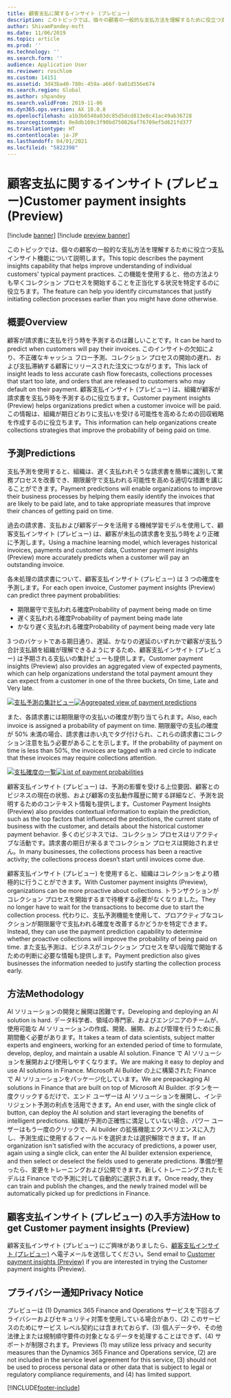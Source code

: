 ```yaml
---
title: 顧客支払に関するインサイト (プレビュー)
description: このトピックでは、個々の顧客の一般的な支払方法を理解するために役立つ支払インサイト機能について説明します。 この機能を使用すると、他の方法よりも早くコレクション プロセスを開始することを正当化する状況を特定するのに役立ちます。
author: ShivamPandey-msft
ms.date: 11/06/2019
ms.topic: article
ms.prod: ''
ms.technology: ''
ms.search.form: ''
audience: Application User
ms.reviewer: roschlom
ms.custom: 14151
ms.assetid: 3d43ba40-780c-459a-a66f-9a01d556e674
ms.search.region: Global
ms.author: shpandey
ms.search.validFrom: 2019-11-06
ms.dyn365.ops.version: AX 10.0.8
ms.openlocfilehash: a1b3b6540a03dc85d5dcd813e8c41ac49ab36728
ms.sourcegitcommit: 0e8db169c3f90bd750826af76709ef5d621fd377
ms.translationtype: HT
ms.contentlocale: ja-JP
ms.lasthandoff: 04/01/2021
ms.locfileid: "5822398"
---
```

# <a name="customer-payment-insights-preview"></a><span data-ttu-id="e4dd4-104">顧客支払に関するインサイト (プレビュー)</span><span class="sxs-lookup"><span data-stu-id="e4dd4-104">Customer payment insights (Preview)</span></span>

[!include [banner](../includes/banner.md)]
[!include [preview banner](../includes/preview-banner.md)]

<span data-ttu-id="e4dd4-105">このトピックでは、個々の顧客の一般的な支払方法を理解するために役立つ支払インサイト機能について説明します。</span><span class="sxs-lookup"><span data-stu-id="e4dd4-105">This topic describes the payment insights capability that helps improve understanding of individual customers' typical payment practices.</span></span> <span data-ttu-id="e4dd4-106">この機能を使用すると、他の方法よりも早くコレクション プロセスを開始することを正当化する状況を特定するのに役立ちます。</span><span class="sxs-lookup"><span data-stu-id="e4dd4-106">The feature can help you identify circumstances that justify initiating collection processes earlier than you might have done otherwise.</span></span> 

## <a name="overview"></a><span data-ttu-id="e4dd4-107">概要</span><span class="sxs-lookup"><span data-stu-id="e4dd4-107">Overview</span></span>

<span data-ttu-id="e4dd4-108">顧客が請求書に支払を行う時を予測するのは難しいことです。</span><span class="sxs-lookup"><span data-stu-id="e4dd4-108">It can be hard to predict when customers will pay their invoices.</span></span> <span data-ttu-id="e4dd4-109">このインサイトの欠如により、不正確なキャッシュ フロー予測、コレクション プロセスの開始の遅れ、および支払滞納する顧客にリリースされた注文につながります。</span><span class="sxs-lookup"><span data-stu-id="e4dd4-109">This lack of insight leads to less accurate cash flow forecasts, collections processes that start too late, and orders that are released to customers who may default on their payment.</span></span> <span data-ttu-id="e4dd4-110">顧客支払インサイト (プレビュー) は、組織が顧客が請求書を支払う時を予測するのに役立ちます。</span><span class="sxs-lookup"><span data-stu-id="e4dd4-110">Customer payment insights (Preview) helps organizations predict when a customer invoice will be paid.</span></span> <span data-ttu-id="e4dd4-111">この情報は、組織が期日どおりに支払いを受ける可能性を高めるための回収戦略を作成するのに役立ちます。</span><span class="sxs-lookup"><span data-stu-id="e4dd4-111">This information can help organizations create collections strategies that improve the probability of being paid on time.</span></span> 

## <a name="predictions"></a><span data-ttu-id="e4dd4-112">予測</span><span class="sxs-lookup"><span data-stu-id="e4dd4-112">Predictions</span></span>

<span data-ttu-id="e4dd4-113">支払予測を使用すると、組織は、遅く支払われそうな請求書を簡単に識別して業務プロセスを改善でき、期限厳守で支払われる可能性を高める適切な措置を講じることができます。</span><span class="sxs-lookup"><span data-stu-id="e4dd4-113">Payment predictions will enable organizations to improve their business processes by helping them easily identify the invoices that are likely to be paid late, and to take appropriate measures that improve their chances of getting paid on time.</span></span>

<span data-ttu-id="e4dd4-114">過去の請求書、支払および顧客データを活用する機械学習モデルを使用して、顧客支払インサイト (プレビュー) は、顧客が未払の請求書を支払う時をより正確に予測します。</span><span class="sxs-lookup"><span data-stu-id="e4dd4-114">Using a machine learning model, which leverages historical invoices, payments and customer data, Customer payment insights (Preview) more accurately predicts when a customer will pay an outstanding invoice.</span></span>

<span data-ttu-id="e4dd4-115">各未処理の請求書について、顧客支払インサイト (プレビュー) は 3 つの確度を予測します。</span><span class="sxs-lookup"><span data-stu-id="e4dd4-115">For each open invoice, Customer payment insights (Preview) can predict three payment probabilities:</span></span>

-   <span data-ttu-id="e4dd4-116">期限厳守で支払われる確度</span><span class="sxs-lookup"><span data-stu-id="e4dd4-116">Probability of payment being made on time</span></span> 
-   <span data-ttu-id="e4dd4-117">遅く支払われる確度</span><span class="sxs-lookup"><span data-stu-id="e4dd4-117">Probability of payment being made late</span></span>
-   <span data-ttu-id="e4dd4-118">かなり遅く支払われる確度</span><span class="sxs-lookup"><span data-stu-id="e4dd4-118">Probability of payment being made very late</span></span>

<span data-ttu-id="e4dd4-119">3 つのバケットである期日通り、遅延、かなりの遅延のいずれかで顧客が支払う合計支払額を組織が理解できるようにするため、顧客支払インサイト (プレビュー) は予期される支払いの集計ビューも提供します。</span><span class="sxs-lookup"><span data-stu-id="e4dd4-119">Customer payment insights (Preview) also provides an aggregated view of expected payments, which can help organizations understand the total payment amount they can expect from a customer in one of the three buckets, On time, Late and Very late.</span></span>

<span data-ttu-id="e4dd4-120">[![支払予測の集計ビュー](./media/graphic-payment-reports.png)](./media/graphic-payment-reports.png)</span><span class="sxs-lookup"><span data-stu-id="e4dd4-120">[![Aggregated view of payment predictions](./media/graphic-payment-reports.png)](./media/graphic-payment-reports.png)</span></span>

<span data-ttu-id="e4dd4-121">また、各請求書には期限厳守の支払いの確度が割り当てられます。</span><span class="sxs-lookup"><span data-stu-id="e4dd4-121">Also, each invoice is assigned a probability of payment on time.</span></span> <span data-ttu-id="e4dd4-122">期限厳守の支払の確度が 50% 未満の場合、請求書は赤い丸でタグ付けられ、これらの請求書にコレクション注意を払う必要があることを示します。</span><span class="sxs-lookup"><span data-stu-id="e4dd4-122">If the probability of payment on time is less than 50%, the invoices are tagged with a red circle to  indicate that these invoices may require collections attention.</span></span> 

<span data-ttu-id="e4dd4-123">[![支払確度の一覧](./media/customer-pymnt-probability-list.png)](./media/customer-pymnt-probability-list.png)</span><span class="sxs-lookup"><span data-stu-id="e4dd4-123">[![List of payment probabilities](./media/customer-pymnt-probability-list.png)](./media/customer-pymnt-probability-list.png)</span></span>

<span data-ttu-id="e4dd4-124">顧客支払インサイト (プレビュー) は、予測の影響を受ける上位要因、顧客とのビジネスの現在の状態、および顧客の支払動作履歴に関する詳細など、予測を説明するためのコンテキスト情報も提供します。</span><span class="sxs-lookup"><span data-stu-id="e4dd4-124">Customer Payment Insights (Preview) also provides contextual information to explain the prediction, such as the top factors that influenced the predictions, the current state of business with the customer, and details about the historical customer payment behavior.</span></span> <span data-ttu-id="e4dd4-125">多くのビジネスでは、コレクション プロセスはリアクティブな活動です。請求書の期日が来るまでコレクション プロセスは開始されません。</span><span class="sxs-lookup"><span data-stu-id="e4dd4-125">In many businesses, the collections process has been a reactive activity; the collections process doesn’t start until invoices come due.</span></span> 

<span data-ttu-id="e4dd4-126">顧客支払インサイト (プレビュー) を使用すると、組織はコレクションをより積極的に行うことができます。</span><span class="sxs-lookup"><span data-stu-id="e4dd4-126">With Customer payment insights (Preview), organizations can be more proactive about collections.</span></span> <span data-ttu-id="e4dd4-127">トランザクションがコレクション プロセスを開始するまで待機する必要がなくなりました。</span><span class="sxs-lookup"><span data-stu-id="e4dd4-127">They no longer have to wait for the transactions to become due to start the collection process.</span></span> <span data-ttu-id="e4dd4-128">代わりに、支払予測機能を使用して、プロアクティブなコレクションが期限厳守で支払われる確度を改善するかどうかを特定できます。</span><span class="sxs-lookup"><span data-stu-id="e4dd4-128">Instead, they can use the payment prediction capability to determine whether proactive collections will improve the probability of being paid on time.</span></span> <span data-ttu-id="e4dd4-129">また支払予測は、ビジネスがコレクション プロセスを早い段階で開始するための判断に必要な情報も提供します。</span><span class="sxs-lookup"><span data-stu-id="e4dd4-129">Payment prediction also gives businesses the information needed to justify starting the collection process early.</span></span>

## <a name="methodology"></a><span data-ttu-id="e4dd4-130">方法</span><span class="sxs-lookup"><span data-stu-id="e4dd4-130">Methodology</span></span>

<span data-ttu-id="e4dd4-131">AI ソリューションの開発と展開は困難です。</span><span class="sxs-lookup"><span data-stu-id="e4dd4-131">Developing and deploying an AI solution is hard.</span></span> <span data-ttu-id="e4dd4-132">データ科学者、領域の専門家、およびエンジニアのチームが、使用可能な AI ソリューションの作成、開発、展開、および管理を行うために長期間働く必要があります。</span><span class="sxs-lookup"><span data-stu-id="e4dd4-132">It takes a team of data scientists, subject matter experts and engineers, working for an extended period of time to formulate, develop, deploy, and maintain a usable AI solution.</span></span> <span data-ttu-id="e4dd4-133">Finance で AI ソリューションを展開および使用しやすくなります。</span><span class="sxs-lookup"><span data-stu-id="e4dd4-133">We are making it easy to deploy and use AI solutions in Finance.</span></span> <span data-ttu-id="e4dd4-134">Microsoft AI Builder の上に構築された Finance で AI ソリューションをパッケージ化しています。</span><span class="sxs-lookup"><span data-stu-id="e4dd4-134">We are prepackaging AI solutions in Finance that are built on top of Microsoft AI Builder.</span></span> <span data-ttu-id="e4dd4-135">ボタンを一度クリックするだけで、エンド ユーザーは AI ソリューションを展開し、インテリジェント予測の利点を活用できます。</span><span class="sxs-lookup"><span data-stu-id="e4dd4-135">An end user, with the single click of button, can deploy the AI solution and start leveraging the benefits of intelligent predictions.</span></span> <span data-ttu-id="e4dd4-136">組織が予測の正確性に満足していない場合、パワー ユーザーはもう一度のクリックで、AI builder の拡張機能エクスペリエンスに入力し、予測生成に使用するフィールドを選択または選択解除できます。</span><span class="sxs-lookup"><span data-stu-id="e4dd4-136">If an organization isn't satisfied with the accuracy of predictions, a power user, again using a single click, can enter the AI builder extension experience, and then select or deselect the fields used to generate predictions.</span></span> <span data-ttu-id="e4dd4-137">準備が整ったら、変更をトレーニングおよび公開できます。新しくトレーニングされたモデルは Finance での予測に対して自動的に選択されます。</span><span class="sxs-lookup"><span data-stu-id="e4dd4-137">Once ready, they can train and publish the changes, and the newly trained model will be automatically picked up for predictions in Finance.</span></span>

## <a name="how-to-get-customer-payment-insights-preview"></a><span data-ttu-id="e4dd4-138">顧客支払インサイト (プレビュー) の入手方法</span><span class="sxs-lookup"><span data-stu-id="e4dd4-138">How to get Customer payment insights (Preview)</span></span>

<span data-ttu-id="e4dd4-139">顧客支払インサイト (プレビュー) にご興味がありましたら、[顧客支払インサイト (プレビュー)](mailto:fiap@microsoft.com) へ電子メールを送信してください。</span><span class="sxs-lookup"><span data-stu-id="e4dd4-139">Send email to [Customer payment insights (Preview)](mailto:fiap@microsoft.com) if you are interested in trying the Customer payment insights (Preview).</span></span>

## <a name="privacy-notice"></a><span data-ttu-id="e4dd4-140">プライバシー通知</span><span class="sxs-lookup"><span data-stu-id="e4dd4-140">Privacy Notice</span></span>

<span data-ttu-id="e4dd4-141">プレビューは (1) Dynamics 365 Finance and Operations サービスを下回るプライバシーおよびセキュリティ対策を使用している場合があり、(2) このサービスのためにサービス レベル契約には含まれておらず、(3) 個人データや、その他法律上または規制順守要件の対象となるデータを処理することはできず、(4) サポートが制限されます。</span><span class="sxs-lookup"><span data-stu-id="e4dd4-141">Previews (1) may utilize less privacy and security measures than the Dynamics 365 Finance and Operations service, (2) are not included in the service level agreement for this service, (3) should not be used to process personal data or other data that is subject to legal or regulatory compliance requirements, and (4) has limited support.</span></span>




[!INCLUDE[footer-include](../../includes/footer-banner.md)]